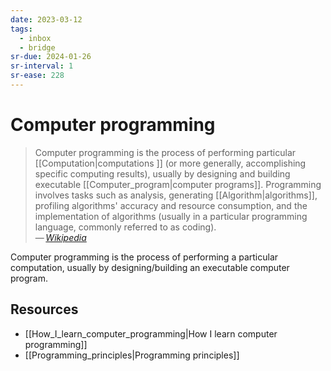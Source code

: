 ```yaml
---
date: 2023-03-12
tags:
  - inbox
  - bridge
sr-due: 2024-01-26
sr-interval: 1
sr-ease: 228
---
```


# Computer programming

> Computer programming is the process of performing particular
> [[Computation|computations ]] (or more generally, accomplishing specific
> computing results), usually by designing and building executable
> [[Computer_program|computer programs]]. Programming involves tasks such as
> analysis, generating [[Algorithm|algorithms]], profiling algorithms' accuracy
> and resource consumption, and the implementation of algorithms (usually in a
> particular programming language, commonly referred to as coding).\
> — <cite>[Wikipedia](https://en.wikipedia.org/wiki/Computer_programming)</cite>

Computer programming is the process of performing a particular computation,
usually by designing/building an executable computer program.

## Resources

- [[How_I_learn_computer_programming|How I learn computer programming]]
- [[Programming_principles|Programming principles]]

